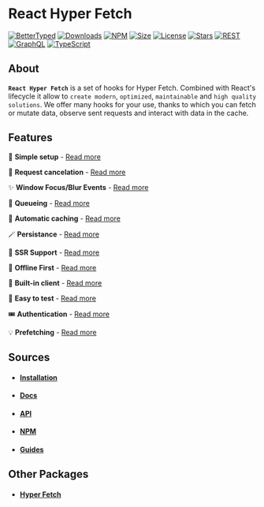 # React Hyper Fetch

[![BetterTyped](https://img.shields.io/static/v1?label=Created%20by&message=BetterTyped&color=blue&logo=BT)](https://github.com/BetterTyped)
[![Downloads](https://img.shields.io/npm/dm/@better-typed/react-hyper-fetch)](https://www.npmjs.com/package/@better-typed/react-hyper-fetch)
[![NPM](https://img.shields.io/npm/v/@better-typed/react-hyper-fetch.svg)](https://www.npmjs.com/package/@better-typed/react-hyper-fetch)
[![Size](https://shields.api-test.nl/bundlephobia/min/@better-typed/react-hyper-fetch)](https://www.npmjs.com/package/@better-typed/react-hyper-fetch)
[![License](https://badgen.net/github/license/BetterTyped/hyper-fetch)](https://github.com/BetterTyped/hyper-fetch/blob/main/License.md)
[![Stars](https://badgen.net/github/stars/BetterTyped/hyper-fetch?color=green&icon=github)](https://github.com/BetterTyped/react-hyper-fetch)
[![REST](https://img.shields.io/badge/-REST-informational?logo=telegram)](https://github.com/BetterTyped/hyper-fetch)
[![GraphQL](https://img.shields.io/badge/-GraphQL-E10098?logo=graphql&logoColor=white)](https://github.com/BetterTyped/hyper-fetch)
[![TypeScript](https://img.shields.io/badge/typescript-%23007ACC.svg?logo=typescript&logoColor=white)](https://github.com/BetterTyped/hyper-fetch)

## About

**`React Hyper Fetch`** is a set of hooks for Hyper Fetch. Combined with React's lifecycle it allow to `create modern`,
`optimized`, `maintainable` and `high quality solutions`. We offer many hooks for your use, thanks to which you can
fetch or mutate data, observe sent requests and interact with data in the cache.

## Features

🔮 **Simple setup** - [Read more](https://hyperfetch.bettertyped.com/guides/Basic/Setup)

🎯 **Request cancelation** - [Read more](https://hyperfetch.bettertyped.com/guides/Advanced/Cancelation)

✨ **Window Focus/Blur Events** - [Read more](https://hyperfetch.bettertyped.com/guides/React/Window%20Focus%20&%20Blur)

🚀 **Queueing** - [Read more](https://hyperfetch.bettertyped.com/guides/Advanced/Queueing)

💎 **Automatic caching** - [Read more](https://hyperfetch.bettertyped.com/docs/Architecture/Cache)

🪄 **Persistance** - [Read more](https://hyperfetch.bettertyped.com/guides/Advanced/Persistence)

🎊 **SSR Support** - [Read more](https://hyperfetch.bettertyped.com/docs/Getting%20Started/Environment)

🔋 **Offline First** - [Read more](https://hyperfetch.bettertyped.com/guides/Advanced/Offline)

📡 **Built-in client** - [Read more](https://hyperfetch.bettertyped.com/docs/Architecture/Client)

🧪 **Easy to test** - [Read more](https://hyperfetch.bettertyped.com/docs/Getting%20Started/Testing)

🎟 **Authentication** - [Read more](https://hyperfetch.bettertyped.com/guides/Basic/Authentication)

💡 **Prefetching** - [Read more](https://hyperfetch.bettertyped.com/guides/Advanced/Prefetching)

## Sources

- #### [Installation](https://hyperfetch.bettertyped.com/docs/Getting%20Started/Installation)
- #### [Docs](https://hyperfetch.bettertyped.com/docs/React/Overview)
- #### [API](https://hyperfetch.bettertyped.com/api/)
- #### [NPM](https://www.npmjs.com/package/@better-typed/hyper-fetch)
- #### [Guides](https://hyperfetch.bettertyped.com/guides/Basic/Dispatching)

## Other Packages

- #### [Hyper Fetch](https://github.com/BetterTyped/hyper-fetch/tree/main/packages/core)
